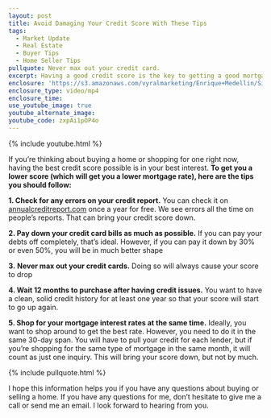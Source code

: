 ```yaml
---
layout: post
title: Avoid Damaging Your Credit Score With These Tips
tags:
  - Market Update
  - Real Estate
  - Buyer Tips
  - Home Seller Tips
pullquote: Never max out your credit card.
excerpt: Having a good credit score is the key to getting a good mortgage. Here are five tips to help you keep your score high.
enclosure: 'https://s3.amazonaws.com/vyralmarketing/Enrique+Medellin/Silicon+Valley+Real+Estate-+We+don%E2%80%99t+want+your+score+to+be+ruined.mp4'
enclosure_type: video/mp4
enclosure_time:
use_youtube_image: true
youtube_alternate_image:
youtube_code: zxpAi1pOP4o
---
```



{% include youtube.html %}

If you’re thinking about buying a home or shopping for one right now, having the best credit score possible is in your best interest. **To get you a lower score (which will get you a lower mortgage rate), here are the tips you should follow:**

**1. Check for any errors on your credit report.** You can check it on [annualcreditreport.com](https://www.annualcreditreport.com/index.action) once a year for free. We see errors all the time on people’s reports. That can bring your credit score down.

**2. Pay down your credit card bills as much as possible.** If you can pay your debts off completely, that’s ideal. However, if you can pay it down by 30% or even 50%, you will be in much better shape

**3.** **Never max out your credit cards.** Doing so will always cause your score to drop

**4. Wait 12 months to purchase after having credit issues.** You want to have a clean, solid credit history for at least one year so that your score will start to go up again.

**5. Shop for your mortgage interest rates at the same time.** Ideally, you want to shop around to get the best rate. However, you need to do it in the same 30-day span. You will have to pull your credit for each lender, but if you’re shopping for the same type of mortgage in the same month, it will count as just one inquiry. This will bring your score down, but not by much.

{% include pullquote.html %}

I hope this information helps you if you have any questions about buying or selling a home. If you have any questions for me, don’t hesitate to give me a call or send me an email. I look forward to hearing from you.